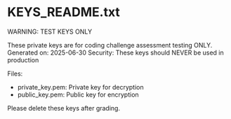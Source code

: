 KEYS_README.txt
===============
WARNING: TEST KEYS ONLY

These private keys are for coding challenge assessment testing ONLY.
Generated on: 2025-06-30
Security: These keys should NEVER be used in production

Files:
- private_key.pem: Private key for decryption
- public_key.pem: Public key for encryption

Please delete these keys after grading.